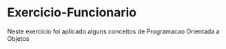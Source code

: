 # Exercicio-Funcionario
Neste exercicio foi aplicado alguns conceitos de Programacao Orientada a Objetos 
